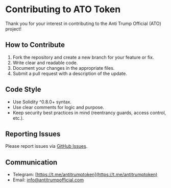 # Contributing to ATO Token

Thank you for your interest in contributing to the Anti Trump Official (ATO) project!

## How to Contribute

1. Fork the repository and create a new branch for your feature or fix.
2. Write clear and readable code.
3. Document your changes in the appropriate files.
4. Submit a pull request with a description of the update.

## Code Style

- Use Solidity ^0.8.0+ syntax.
- Use clear comments for logic and purpose.
- Keep security best practices in mind (reentrancy guards, access control, etc.).

## Reporting Issues

Please report issues via [GitHub Issues](https://github.com/antitrumpofficial/ATO-Token-Official/issues).

## Communication

- Telegram: [https://t.me/antitrumptoken](https://t.me/antitrumptoken)
- Email: info@antitrumpofficial.com
